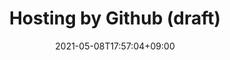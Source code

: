 ---
title: "Hosting by Github (draft)"
date: 2021-05-08T17:57:04+09:00
#draft: true
categories: [Blogging]
tags: [github, blog]
weight: 2
---